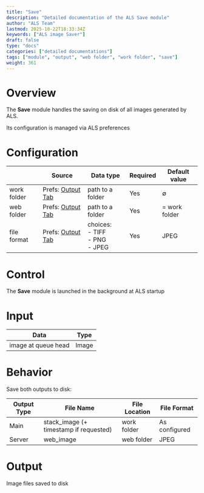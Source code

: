 ```yaml
---
title: "Save"
description: "Detailed documentation of the ALS Save module"
author: "ALS Team"
lastmod: 2025-10-22T18:33:34Z
keywords: ["ALS image Saver"]
draft: false
type: "docs"
categories: ["detailed documentations"]
tags: ["module", "output", "web folder", "work folder", "save"]
weight: 361
---
```


# Overview

The **Save** module handles the saving on disk of all images generated by ALS.

Its configuration is managed via ALS preferences

# Configuration

|             | Source                                                                | Data type                              | Required | Default value |
|-------------|-----------------------------------------------------------------------|----------------------------------------|----------|---------------|
| work folder | Prefs: [Output Tab](../../userguide/preferences/output/#work-folder)  | path to a folder                       | Yes      | ∅             |
| web folder  | Prefs: [Output Tab](../../userguide/preferences/output/#web-folder)   | path to a folder                       | Yes      | = work folder |
| file format | Prefs: [Output Tab](../../userguide/preferences/output/#format)       | choices:<br>- TIFF<br>- PNG<br>- JPEG  | Yes      | JPEG          |

# Control

The **Save** module is launched in the background at ALS startup

# Input

| Data                | Type  |
|---------------------|-------|
| image at queue head | Image |

# Behavior

Save both outputs to disk:

| Output Type | File Name                              | File Location | File Format         |
|-------------|----------------------------------------|---------------|---------------------|
| Main        | stack_image (+ timestamp if requested) | work folder   | As configured       |
| Server      | web_image                              | web folder    | JPEG                |

# Output

Image files saved to disk